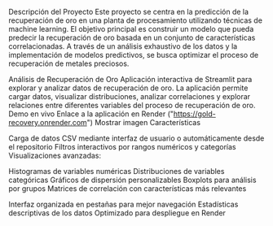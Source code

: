 Descripción del Proyecto
Este proyecto se centra en la predicción de la recuperación de oro en una planta de procesamiento utilizando técnicas de machine learning. El objetivo principal es construir un modelo que pueda predecir la recuperación de oro basada en un conjunto de características correlacionadas. A través de un análisis exhaustivo de los datos y la implementación de modelos predictivos, se busca optimizar el proceso de recuperación de metales preciosos.

Análisis de Recuperación de Oro
Aplicación interactiva de Streamlit para explorar y analizar datos de recuperación de oro. La aplicación permite cargar datos, visualizar distribuciones, analizar correlaciones y explorar relaciones entre diferentes variables del proceso de recuperación de oro.
Demo en vivo
Enlace a la aplicación en Render ("https://gold-recovery.onrender.com")
Mostrar imagen
Características

Carga de datos CSV mediante interfaz de usuario o automáticamente desde el repositorio
Filtros interactivos por rangos numéricos y categorías
Visualizaciones avanzadas:

Histogramas de variables numéricas
Distribuciones de variables categóricas
Gráficos de dispersión personalizables
Boxplots para análisis por grupos
Matrices de correlación con características más relevantes


Interfaz organizada en pestañas para mejor navegación
Estadísticas descriptivas de los datos
Optimizado para despliegue en Render

